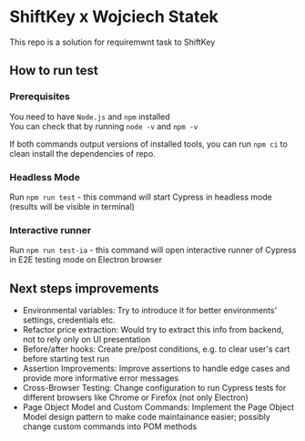 # ShiftKey x Wojciech Statek

This repo is a solution for requiremwnt task to ShiftKey

## How to run test

### Prerequisites
You need to have `Node.js` and `npm` installed\
You can check that by running `node -v` and `npm -v`

If both commands output versions of installed tools, you can run `npm ci` to clean install the dependencies of repo. 

### Headless Mode
Run `npm run test` - this command will start Cypress in headless mode (results will be visible in terminal)

### Interactive runner
Run `npm run test-ia` - this command will open interactive runner of Cypress in E2E testing mode on Electron browser

## Next steps improvements

- Environmental variables: Try to introduce it for better environments' settings, credentials etc.
- Refactor price extraction: Would try to extract this info from backend, not to rely only on UI presentation
- Before/after hooks: Create pre/post conditions, e.g. to clear user's cart before starting test run
- Assertion Improvements: Improve assertions to handle edge cases and provide more informative error messages
- Cross-Browser Testing: Change configuration to run Cypress tests for different browsers like Chrome or Firefox (not only Electron)
- Page Object Model and Custom Commands: Implement the Page Object Model design pattern to make code maintainance easier; possibly change custom commands into POM methods